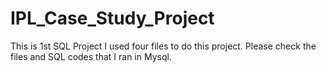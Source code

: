 # IPL_Case_Study_Project
This is 1st SQL Project
I used four files to do this project. 
Please check the files and SQL codes that I ran in Mysql. 
